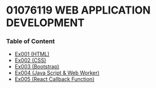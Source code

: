 # 01076119 WEB APPLICATION DEVELOPMENT

<h3>Table of Content</h3>
<ul>
  <li><a href="https://github.com/rootkidx/WebDev/tree/main/ex001">Ex001 (HTML)</a></li>
  <li><a href="https://github.com/rootkidx/WebDev/tree/main/ex002">Ex002 (CSS)</a></li>
  <li><a href="https://github.com/rootkidx/WebDev/tree/main/ex003">Ex003 (Bootstrap)</a></li>
  <li><a href="https://github.com/rootkidx/WebDev/tree/main/ex004">Ex004 (Java Script & Web Worker)</a></li>
  <li><a href="https://github.com/rootkidx/WebDev/tree/main/ex005">Ex005 (React Callback Function)</a></li>
</ul>

